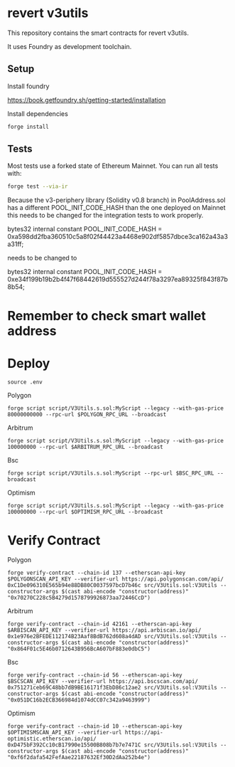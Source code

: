 # revert v3utils

This repository contains the smart contracts for revert v3utils.

It uses Foundry as development toolchain.


## Setup

Install foundry 

https://book.getfoundry.sh/getting-started/installation

Install dependencies

```sh
forge install
```


## Tests

Most tests use a forked state of Ethereum Mainnet. You can run all tests with: 

```sh
forge test --via-ir
```


Because the v3-periphery library (Solidity v0.8 branch) in PoolAddress.sol has a different POOL_INIT_CODE_HASH than the one deployed on Mainnet this needs to be changed for the integration tests to work properly.

bytes32 internal constant POOL_INIT_CODE_HASH = 0xa598dd2fba360510c5a8f02f44423a4468e902df5857dbce3ca162a43a3a31ff;

needs to be changed to 

bytes32 internal constant POOL_INIT_CODE_HASH = 0xe34f199b19b2b4f47f68442619d555527d244f78a3297ea89325f843f87b8b54;

# Remember to check smart wallet address
# Deploy
```
source .env
```

Polygon
```
forge script script/V3Utils.s.sol:MyScript --legacy --with-gas-price 80000000000 --rpc-url $POLYGON_RPC_URL --broadcast
```

Arbitrum
```
forge script script/V3Utils.s.sol:MyScript --legacy --with-gas-price 100000000 --rpc-url $ARBITRUM_RPC_URL --broadcast
```

Bsc
```
forge script script/V3Utils.s.sol:MyScript --rpc-url $BSC_RPC_URL --broadcast
```

Optimism
```
forge script script/V3Utils.s.sol:MyScript --legacy --with-gas-price 100000000 --rpc-url $OPTIMISM_RPC_URL --broadcast
```

# Verify Contract

Polygon
```
forge verify-contract --chain-id 137 --etherscan-api-key $POLYGONSCAN_API_KEY --verifier-url https://api.polygonscan.com/api/ 0xC1De096310E565b94e88DB80C0037597bcD7b46c src/V3Utils.sol:V3Utils --constructor-args $(cast abi-encode "constructor(address)" "0x70270C228c5B4279d1578799926873aa72446CcD")
```

Arbitrum
```
forge verify-contract --chain-id 42161 --etherscan-api-key $ARBISCAN_API_KEY --verifier-url https://api.arbiscan.io/api/ 0x1e976e2BFEDE112174B23Aaf8BdB762d608a4dAD src/V3Utils.sol:V3Utils --constructor-args $(cast abi-encode "constructor(address)" "0x864F01c5E46b0712643B956BcA607bF883e0dbC5")
```

Bsc
```
forge verify-contract --chain-id 56 --etherscan-api-key $BSCSCAN_API_KEY --verifier-url https://api.bscscan.com/api/ 0x751271ceb69C48bb7dB9BE16171f3EbD86c12ae2 src/V3Utils.sol:V3Utils --constructor-args $(cast abi-encode "constructor(address)" "0x051DC16b2ECB366984d1074dCC07c342a9463999")
```

Optimism
```
forge verify-contract --chain-id 10 --etherscan-api-key $OPTIMISMSCAN_API_KEY --verifier-url https://api-optimistic.etherscan.io/api/ 0xD475bF392Cc10cB17990e15500B808b7b7e7471C src/V3Utils.sol:V3Utils --constructor-args $(cast abi-encode "constructor(address)" "0xf6f2dafa542FefAae22187632Ef30D2dAa252b4e")
```

